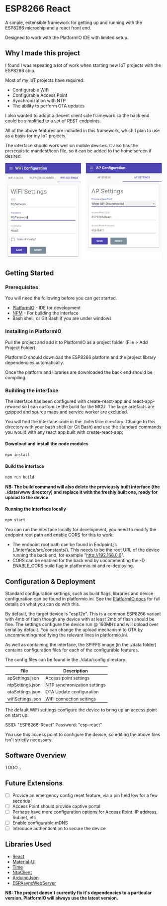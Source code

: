 # ESP8266 React

A simple, extensible framework for getting up and running with the ESP8266 microchip and a react front end.

Designed to work with the PlatformIO IDE with limited setup.

## Why I made this project

I found I was repeating a lot of work when starting new IoT projects with the ESP8266 chip.

Most of my IoT projects have required:

* Configurable WiFi
* Configurable Access Point
* Synchronization with NTP
* The ability to perform OTA updates

I also wanted to adopt a decent client side framework so the back end could be simplified to a set of REST endpoints.

All of the above features are included in this framework, which I plan to use as a basis for my IoT projects.

The interface should work well on mobile devices. It also has the prerequisite manifest/icon file, so it can be added to the home screen if desired.

![Screenshots](/screenshots/screenshots.png?raw=true "Screenshots")

## Getting Started

### Prerequisites

You will need the following before you can get started.

* [PlatformIO](https://platformio.org/) - IDE for development
* [NPM](https://www.npmjs.com/) - For building the interface
* Bash shell, or Git Bash if you are under windows

### Installing in PlatformIO

Pull the project and add it to PlatformIO as a project folder (File > Add Project Folder).

PlatformIO should download the ESP8266 platform and the project library dependencies automatically.

Once the platform and libraries are downloaded the back end should be compiling.

### Building the interface

The interface has been configured with create-react-app and react-app-rewired so I can customize the build for the MCU. The large artefacts are gzipped and source maps and service worker are excluded.

You will find the interface code in the ./interface directory. Change to this directory with your bash shell (or Git Bash) and use the standard commands you would with any react app built with create-react-app:

#### Download and install the node modules

```bash
npm install
```

#### Build the interface

```bash
npm run build
```

**NB: The build command will also delete the previously built interface (the ./data/www directory) and replace it with the freshly built one, ready for upload to the device.**

#### Running the interface locally

```bash
npm start
```

You can run the interface locally for development, you need to modify the endpoint root path and enable CORS for this to work:

* The endpoint root path can be found in Endpoint.js (./interface/src/constants/). This needs to be the root URL of the device running the back end, for example "http://192.168.0.6".
* CORS can be enabled for the back end by uncommenting the -D ENABLE_CORS build flag in platformio.ini and re-deploying.

## Configuration & Deployment

Standard configuration settings, such as build flags, libraries and device configuration can be found in platformio.ini. See the [PlatformIO docs](http://docs.platformio.org/en/latest/projectconf.html) for full details on what you can do with this.

By default, the target device is "esp12e". This is a common ESP8266 variant with 4mb of flash though any device with at least 2mb of flash should be fine. The settings configure the device run @ 160MHz and will upload over serial by default. You can change the upload mechanism to OTA by uncommenting/modifying the relevant lines in platformio.ini.

As well as containing the interface, the SPIFFS image (in the ./data folder) contains configuration files for each of the configurable features.

The config files can be found in the ./data/config directory:

File | Description
---- | -----------
apSettings.json | Access point settings
ntpSettings.json | NTP synchronization settings
otaSettings.json | OTA Update configuration
wifiSettings.json | WiFi connection settings

The default WiFi settings configure the device to bring up an access point on start up:

SSID: "ESP8266-React"
Password: "esp-react"

You use this access point to configure the device, so editing the above files isn't strictly necessary.

## Software Overview

TODO...

## Future Extensions

- [ ] Provide an emergency config reset feature, via a pin held low for a few seconds
- [ ] Access Point should provide captive portal
- [ ] Perhaps have more configuration options for Access Point: IP address, Subnet, etc
- [ ] Enable configurable mDNS
- [ ] Introduce authentication to secure the device

## Libraries Used

* [React](https://reactjs.org/)
* [Material-UI](https://material-ui-next.com/)
* [Time](https://github.com/PaulStoffregen/Time)
* [NtpClient](https://github.com/gmag11/NtpClient)
* [ArduinoJson](https://github.com/bblanchon/ArduinoJson)
* [ESPAsyncWebServer](https://github.com/me-no-dev/ESPAsyncWebServer)

**NB: The project doesn't currently fix it's dependencies to a particular version. PlatformIO will always use the latest version.**

